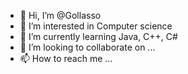 - 👋 Hi, I’m @Gollasso
- 👀 I’m interested in Computer science
- 🌱 I’m currently learning Java, C++, C#
- 💞️ I’m looking to collaborate on ...
- 📫 How to reach me ...

<!---
Gollasso/Gollasso is a ✨ special ✨ repository because its `README.md` (this file) appears on your GitHub profile.
You can click the Preview link to take a look at your changes.
--->
